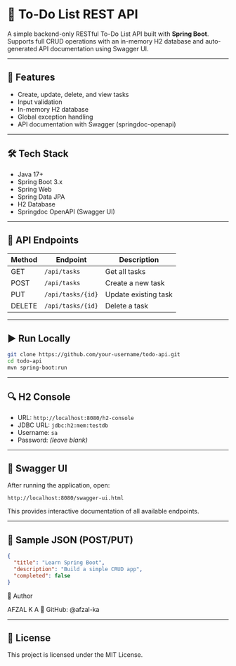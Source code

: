 # 📝 To-Do List REST API

A simple backend-only RESTful To-Do List API built with **Spring Boot**.  
Supports full CRUD operations with an in-memory H2 database and auto-generated API documentation using Swagger UI.

---

## 🚀 Features

- Create, update, delete, and view tasks
- Input validation
- In-memory H2 database
- Global exception handling
- API documentation with Swagger (springdoc-openapi)

---

## 🛠 Tech Stack

- Java 17+
- Spring Boot 3.x
- Spring Web
- Spring Data JPA
- H2 Database
- Springdoc OpenAPI (Swagger UI)

---

## 🔗 API Endpoints

| Method | Endpoint           | Description           |
|--------|--------------------|-----------------------|
| GET    | `/api/tasks`       | Get all tasks         |
| POST   | `/api/tasks`       | Create a new task     |
| PUT    | `/api/tasks/{id}`  | Update existing task  |
| DELETE | `/api/tasks/{id}`  | Delete a task         |

---

## ▶️ Run Locally

```bash
git clone https://github.com/your-username/todo-api.git
cd todo-api
mvn spring-boot:run
```

---

## 🔍 H2 Console

- URL: `http://localhost:8080/h2-console`
- JDBC URL: `jdbc:h2:mem:testdb`
- Username: `sa`
- Password: *(leave blank)*

---

## 📘 Swagger UI

After running the application, open:
```
http://localhost:8080/swagger-ui.html
```
This provides interactive documentation of all available endpoints.

---

## 🧪 Sample JSON (POST/PUT)

```json
{
  "title": "Learn Spring Boot",
  "description": "Build a simple CRUD app",
  "completed": false
}
```
👤 Author

AFZAL K A
📎 GitHub: @afzal-ka

---

## 📜 License

This project is licensed under the MIT License.
